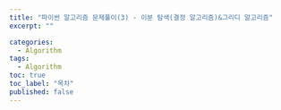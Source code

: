 ```yaml
---
title: "파이썬 알고리즘 문제풀이(3) - 이분 탐색(결정 알고리즘)&그리디 알고리즘"
excerpt: ""

categories:
  - Algorithm
tags:
  - Algorithm
toc: true
toc_label: "목차"
published: false
---
```


